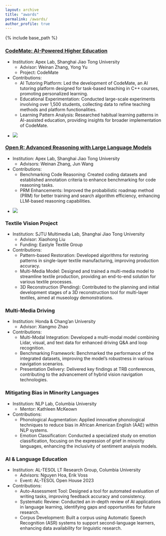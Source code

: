 ```yaml
---
layout: archive
title: "awards"
permalink: /awards/
author_profile: true
---
```


{% include base_path %}

### [CodeMate: AI-Powered Higher Education](http://apex.sjtu.edu.cn/TBTcodemate/)
- Institution: Apex Lab, Shanghai Jiao Tong University
  - Advisor: Weinan Zhang, Yong Yu
  - Project: CodeMate
- Contributions:
  - AI Tutoring Platform: Led the development of CodeMate, an AI tutoring platform designed for task-based teaching in C++ courses, promoting personalized learning.
  - Educational Experimentation: Conducted large-scale experiments involving over 1,500 students, collecting data to refine teaching methods and platform functionalities.
  - Learning Pattern Analysis: Researched habitual learning patterns in AI-assisted education, providing insights for broader implementation of CodeMate.
- <p><img src="{{ site.baseurl }}/images/researches/code_mate.png"  style=""></p> 


### [Open R: Advanced Reasoning with Large Language Models](https://github.com/openreasoner/openr)
- Institution: Apex Lab, Shanghai Jiao Tong University
  - Advisors: Weinan Zhang, Jun Wang
- Contributions:
  - Benchmarking Code Reasoning: Created coding datasets and established annotation criteria to enhance benchmarking for code reasoning tasks.
  - PRM Enhancements: Improved the probabilistic roadmap method (PRM) for better training and search algorithm efficiency, enhancing LLM-based reasoning capabilities.
- <p class="home-openr-img"><img src="{{ site.baseurl }}/images/researches/openr.png"  style=""></p> 


### Textile Vision Project
- Institution: SJTU Multimedia Lab, Shanghai Jiao Tong University
  - Advisor: Xiaohong Liu
  - Funding: Eastyle Textile Group
- Contributions:
  - Pattern-based Restoration: Developed algorithms for restoring patterns in single-layer textile manufacturing, improving production accuracy.
  - Multi-Media Model: Designed and trained a multi-media model to streamline textile production, providing an end-to-end solution for various textile processes.
  - 3D Reconstruction (Pending): Contributed to the planning and initial development stages of a 3D reconstruction tool for multi-layer textiles, aimed at museology demonstrations.


### Multi-Media Driving
- Institution: Honda & Chang’an University
  - Advisor: Xiangmo Zhao
- Contributions:
  - Multi-Modal Integration: Developed a multi-modal model combining Lidar, visual, and text data for enhanced driving Q&A and loop recognition.
  - Benchmarking Framework: Benchmarked the performance of the integrated datasets, improving the model’s robustness in various navigation scenarios.
  - Presentation Delivery: Delivered key findings at TRB conferences, contributing to the advancement of hybrid vision navigation technologies.



### Mitigating Bias in Minority Languages
- Institution: NLP Lab, Columbia University
  - Mentor: Kathleen McKeown
- Contributions:
  - Phonological Augmentation: Applied innovative phonological techniques to reduce bias in African American English (AAE) within NLP systems.
  - Emotion Classification: Conducted a specialized study on emotion classification, focusing on the expression of grief in minority languages, enhancing the inclusivity of sentiment analysis models.



### AI & Language Education
- Institution: AL-TESOL LT Research Group, Columbia University
  - Advisors: Nguyen Hoa, Erik Voss
  - Event: AL-TESOL Open House 2023
- Contributions:
  - Auto-Assessment Tool: Designed a tool for automated evaluation of writing tasks, improving feedback accuracy and consistency.
  - Systematic Review: Conducted an in-depth review of AI applications in language learning, identifying gaps and opportunities for future research.
  - Corpus Development: Built a corpus using Automatic Speech Recognition (ASR) systems to support second-language learners, enhancing data availability for linguistic research.

